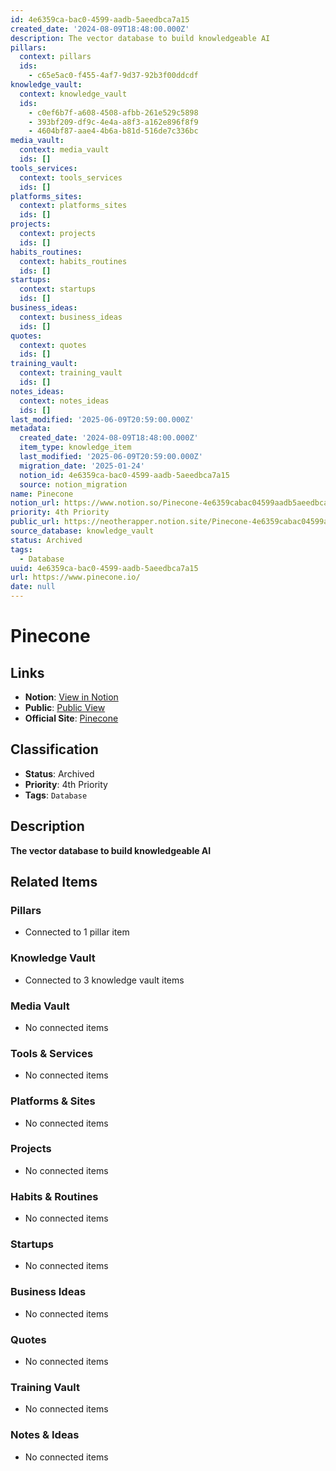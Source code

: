 ```yaml
---
id: 4e6359ca-bac0-4599-aadb-5aeedbca7a15
created_date: '2024-08-09T18:48:00.000Z'
description: The vector database to build knowledgeable AI
pillars:
  context: pillars
  ids: 
    - c65e5ac0-f455-4af7-9d37-92b3f00ddcdf
knowledge_vault:
  context: knowledge_vault
  ids:
    - c0ef6b7f-a608-4508-afbb-261e529c5898
    - 393bf209-df9c-4e4a-a8f3-a162e896f8f9
    - 4604bf87-aae4-4b6a-b81d-516de7c336bc
media_vault:
  context: media_vault
  ids: []
tools_services:
  context: tools_services
  ids: []
platforms_sites:
  context: platforms_sites
  ids: []
projects:
  context: projects
  ids: []
habits_routines:
  context: habits_routines
  ids: []
startups:
  context: startups
  ids: []
business_ideas:
  context: business_ideas
  ids: []
quotes:
  context: quotes
  ids: []
training_vault:
  context: training_vault
  ids: []
notes_ideas:
  context: notes_ideas
  ids: []
last_modified: '2025-06-09T20:59:00.000Z'
metadata:
  created_date: '2024-08-09T18:48:00.000Z'
  item_type: knowledge_item
  last_modified: '2025-06-09T20:59:00.000Z'
  migration_date: '2025-01-24'
  notion_id: 4e6359ca-bac0-4599-aadb-5aeedbca7a15
  source: notion_migration
name: Pinecone
notion_url: https://www.notion.so/Pinecone-4e6359cabac04599aadb5aeedbca7a15
priority: 4th Priority
public_url: https://neotherapper.notion.site/Pinecone-4e6359cabac04599aadb5aeedbca7a15
source_database: knowledge_vault
status: Archived
tags: 
  - Database
uuid: 4e6359ca-bac0-4599-aadb-5aeedbca7a15
url: https://www.pinecone.io/
date: null
---
```


# Pinecone

## Links
- **Notion**: [View in Notion](https://www.notion.so/Pinecone-4e6359cabac04599aadb5aeedbca7a15)
- **Public**: [Public View](https://neotherapper.notion.site/Pinecone-4e6359cabac04599aadb5aeedbca7a15)
- **Official Site**: [Pinecone](https://www.pinecone.io/)

## Classification
- **Status**: Archived
- **Priority**: 4th Priority
- **Tags**: `Database`

## Description
**The vector database to build knowledgeable AI**

## Related Items

### Pillars
- Connected to 1 pillar item

### Knowledge Vault
- Connected to 3 knowledge vault items

### Media Vault
- No connected items

### Tools & Services
- No connected items

### Platforms & Sites
- No connected items

### Projects
- No connected items

### Habits & Routines
- No connected items

### Startups
- No connected items

### Business Ideas
- No connected items

### Quotes
- No connected items

### Training Vault
- No connected items

### Notes & Ideas
- No connected items